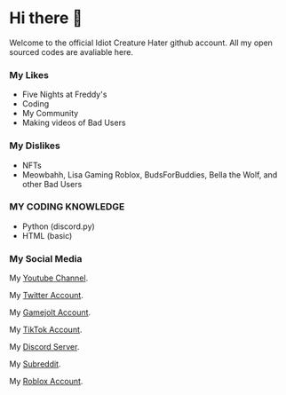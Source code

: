 # Hi there 👋

Welcome to the official Idiot Creature Hater github account. All my open sourced codes are avaliable here.

### My Likes

- Five Nights at Freddy's
- Coding
- My Community
- Making videos of Bad Users

### My Dislikes

- NFTs
- Meowbahh, Lisa Gaming Roblox, BudsForBuddies, Bella the Wolf, and other Bad Users

### MY CODING KNOWLEDGE

- Python (discord.py)
- HTML (basic)

### My Social Media

My [Youtube Channel](https://www.youtube.com/channel/UCBW8ynz9ZOs21dzacjJNdGA).

My [Twitter Account](https://twitter.com/BadUserHater).

My [Gamejolt Account](https://gamejolt.com/@IdiotCreatureHater).

My [TikTok Account](https://www.tiktok.com/@theidiotcreaturehater).

My [Discord Server](https://discord.com/invite/nVs4rCNwyc).

My [Subreddit](https://www.reddit.com/r/BadUserHaters/).

My [Roblox Account](https://www.roblox.com/users/3436135747/profile).